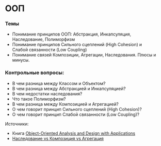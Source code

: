 # ООП

### Темы

* Понимание принципов ООП: Абстракция, Инкапсуляция, Наследование, Полиморфизм
* Понимание принципов Сильного сцеплений \(High Cohesion\) и Слабой связанности \(Low Coupling\)
* Понимание связей Композиции, Агрегации, Наследования. Плюсы и минусы.

### Контрольные вопросы:

* В чем разница между Классом и Объектом?
* В чем разница между Абстракцией и Инкапсуляцией?
* В чем недостатки наследования?
* Что такое Полиморфизм?
* В чем разница между Композицией и Агрегацией?
* О чем говорит принцип Сильного сцеплений \(High Cohesion\)?
* О чем говорит принцип Слабой связанности \(Low Coupling\)?

Источники:

* Книга [Object-Oriented Analysis and Design with Applications](https://www.amazon.com/Object-Oriented-Analysis-Design-Applications-3rd/dp/020189551X)
* [Наследование vs Композиция vs Агрегация](http://sergeyteplyakov.blogspot.com/2012/12/vs-vs.html)



